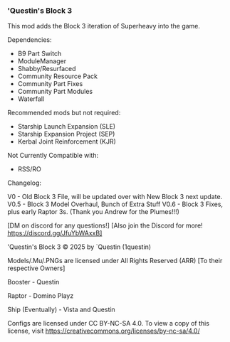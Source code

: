 ### 'Questin's Block 3

This mod adds the Block 3 iteration of Superheavy into the game.


Dependencies:
- B9 Part Switch
- ModuleManager
- Shabby/Resurfaced
- Community Resource Pack
- Community Part Fixes
- Community Part Modules
- Waterfall

Recommended mods but not required:
- Starship Launch Expansion (SLE)
- Starship Expansion Project (SEP)
- Kerbal Joint Reinforcement (KJR) 

Not Currently Compatible with:
- RSS/RO
	
Changelog:

V0 - Old Block 3 File, will be updated over with New Block 3 next update.
V0.5 - Block 3 Model Overhaul, Bunch of Extra Stuff
V0.6 - Block 3 Fixes, plus early Raptor 3s. (Thank you Andrew for the Plumes!!!)

[DM on discord for any questions!]
[Also join the Discord for more! https://discord.gg/JfuYbWAxxB]

'Questin's Block 3 © 2025 by `Questin (1questin) 

Models/.Mu/.PNGs are licensed under All Rights Reserved (ARR) [To their respective Owners]

Booster - Questin

Raptor - Domino Playz

Ship (Eventually) - Vista and Questin

Configs are licensed under CC BY-NC-SA 4.0. To view a copy of this license, visit https://creativecommons.org/licenses/by-nc-sa/4.0/

